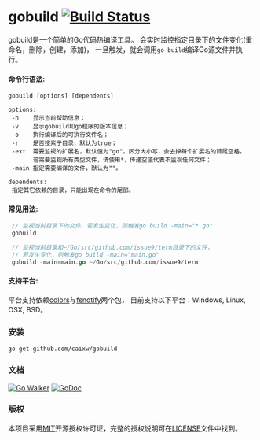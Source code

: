 gobuild [![Build Status](https://travis-ci.org/caixw/gobuild.svg?branch=master)](https://travis-ci.org/caixw/gobuild)
======

gobuild是一个简单的Go代码热编译工具。
会实时监控指定目录下的文件变化(重命名，删除，创建，添加)，
一旦触发，就会调用`go build`编译Go源文件并执行。


#### 命令行语法:
```shell
gobuild [options] [dependents]

options:
 -h    显示当前帮助信息；
 -v    显示gobuild和go程序的版本信息；
 -o    执行编译后的可执行文件名；
 -r    是否搜索子目录，默认为true；
 -ext  需要监视的扩展名，默认值为"go"，区分大小写，会去掉每个扩展名的首尾空格。
       若需要监视所有类型文件，请使用*，传递空值代表不监视任何文件；
 -main 指定需要编译的文件，默认为""。

dependents:
 指定其它依赖的目录，只能出现在命令的尾部。
```


#### 常见用法:
```go
 // 监视当前目录下的文件，若发生变化，则触发go build -main="*.go"
 gobuild

 // 监视当前目录和~/Go/src/github.com/issue9/term目录下的文件，
 // 若发生变化，则触发go build -main="main.go"
 gobuild -main=main.go ~/Go/src/github.com/issue9/term
```


#### 支持平台:

平台支持依赖[colors](https://github.com/issue9/term)与[fsnotify](https://gopkg.in/fsnotify.v1)两个包，
目前支持以下平台：Windows, Linux, OSX, BSD。



### 安装

```shell
go get github.com/caixw/gobuild
```


### 文档

[![Go Walker](http://gowalker.org/api/v1/badge)](http://gowalker.org/github.com/caixw/gobuild)
[![GoDoc](https://godoc.org/github.com/caixw/gobuild?status.svg)](https://godoc.org/github.com/caixw/gobuild)


### 版权

本项目采用[MIT](http://opensource.org/licenses/MIT)开源授权许可证，完整的授权说明可在[LICENSE](LICENSE)文件中找到。
